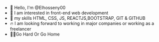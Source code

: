   - 👋 Hello, I'm @Elhosseny00
  - 👀 I am interested in front-end web development
  - 🌱 my skills HTML, CSS, JS, REACTJS,BOOTSTRAP, GIT & GITHUB
  - 🔥 I am looking forward to working in major companies or working as a freelancer
  - 💪🏻Go Hard Or Go Home
